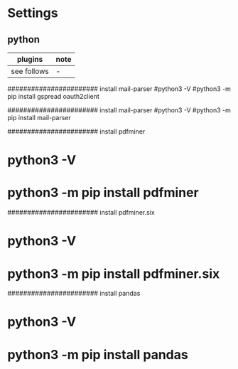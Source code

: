 # Settings

## python

| plugins | note |
|---------|------|
| see follows | - |

####################### install mail-parser
#python3 -V
#python3 -m pip install gspread oauth2client

####################### install mail-parser
#python3 -V
#python3 -m pip install mail-parser

####################### install pdfminer
# python3 -V
# python3 -m pip install pdfminer

####################### install pdfminer.six
# python3 -V
# python3 -m pip install pdfminer.six

####################### install pandas
# python3 -V
# python3 -m pip install pandas
